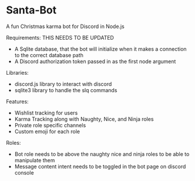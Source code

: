 # Santa-Bot

A fun Christmas karma bot for Discord in Node.js

Requirements:
THIS NEEDS TO BE UPDATED

- A Sqlite database, that the bot will initialize when it makes a connection to the correct database path
- A Discord authorization token passed in as the first node argument

Libraries:

- discord.js library to interact with discord
- sqlite3 library to handle the slq commands

Features:

- Wishlist tracking for users
- Karma Tracking along with Naughty, Nice, and Ninja roles
- Private role specific channels
- Custom emoji for each role

Roles:

- Bot role needs to be above the naughty nice and ninja roles to be able to manipulate them
- Message content intent needs to be toggled in the bot page on discord console
